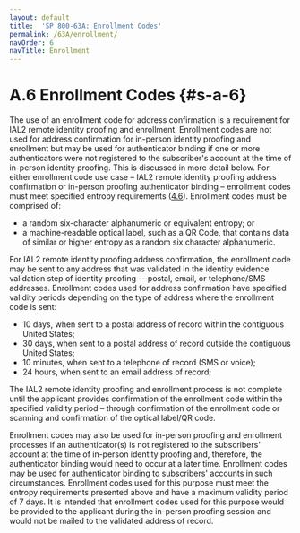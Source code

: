 ```yaml
---
layout: default
title:  'SP 800-63A: Enrollment Codes'
permalink: /63A/enrollment/
navOrder: 6
navTitle: Enrollment
---
```


# A.6 Enrollment Codes {#s-a-6}

The use of an enrollment code for address confirmation is a requirement for IAL2 remote identity proofing and enrollment. Enrollment codes are not used for address confirmation for in-person identity proofing and enrollment but may be used for authenticator binding if one or more authenticators were not registered to the subscriber's account at the time of in-person identity proofing. This is discussed in more detail below. For either enrollment code use case – IAL2 remote identity proofing address confirmation or in-person proofing authenticator binding – enrollment codes must meet specified entropy requirements ([4.6](https://pages.nist.gov/800-63-3/sp800-63a.html#enrollmentcode)). Enrollment codes must be comprised of:

- a random six-character alphanumeric or equivalent entropy; or
- a machine-readable optical label, such as a QR Code, that contains data of similar or higher entropy as a random six character alphanumeric.

For IAL2 remote identity proofing address confirmation, the enrollment code may be sent to any address that was validated in the identity evidence validation step of identity proofing -- postal, email, or telephone/SMS addresses. Enrollment codes used for address confirmation have specified validity periods depending on the type of address where the enrollment code is sent:

- 10 days, when sent to a postal address of record within the contiguous United States;
- 30 days, when sent to a postal address of record outside the contiguous United States;
- 10 minutes, when sent to a telephone of record (SMS or voice);
- 24 hours, when sent to an email address of record;

The IAL2 remote identity proofing and enrollment process is not complete until the applicant provides confirmation of the enrollment code within the specified validity period – through confirmation of the enrollment code or scanning and confirmation of the optical label/QR code.

Enrollment codes may also be used for in-person proofing and enrollment processes if an authenticator(s) is not registered to the subscribers' account at the time of in-person identity proofing and, therefore, the authenticator binding would need to occur at a later time. Enrollment codes may be used for authenticator binding to subscribers' accounts in such circumstances. Enrollment codes used for this purpose must meet the entropy requirements presented above and have a maximum validity period of 7 days. It is intended that enrollment codes used for this purpose would be provided to the applicant during the in-person proofing session and would not be mailed to the validated address of record.
